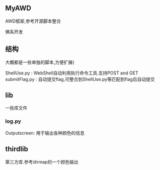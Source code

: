 ## MyAWD

AWD框架,参考开源脚本整合

佛系开发

## 结构

大概都是一些单独的脚本,方便扩展(

ShellUse.py : WebShell自动利用执行命令工具.支持POST and GET
submitFlag.py : 自动提交flag,可整合到ShellUse.py等匹配到flag后自动提交

## lib

一些库文件

### log.py

Outputscreen: 用于输出各种颜色的信息

## thirdlib

第三方库.参考dirmap的一个颜色输出
